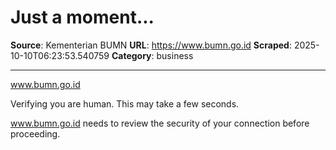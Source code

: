 # Just a moment...

**Source**: Kementerian BUMN
**URL**: https://www.bumn.go.id
**Scraped**: 2025-10-10T06:23:53.540759
**Category**: business

---

www.bumn.go.id

Verifying you are human. This may take a few seconds.

www.bumn.go.id needs to review the security of your connection before proceeding.
